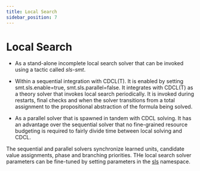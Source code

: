```yaml
---
title: Local Search
sidebar_position: 7
---
```



# Local Search

* As a stand-alone incomplete local search solver that can be invoked using a tactic called _sls-smt_.


* Within a sequential integration with CDCL(T). It is enabled by setting <t>smt.sls.enable=true, smt.sls.parallel=false</t>.
  It integrates with CDCL(T) as a theory solver that invokes local search periodically. It is invoked during restarts, 
  final checks and when the solver transitions from a total assignment to the propositional abstraction of the formula being solved.

* As a parallel solver that is spawned in tandem with CDCL solving. It has an advantage over the sequential
  solver that no fine-grained resource budgeting is required to fairly divide time between local solving and CDCL.

The sequential and parallel solvers synchronize learned units, candidate value assignments,
phase and branching priorities. 
THe local search solver parameters can be fine-tuned by setting parameters in the [sls](Parameters#sls) namespace.


